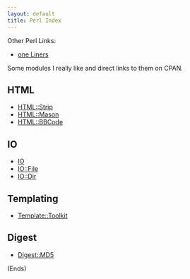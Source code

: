 ```yaml
---
layout: default
title: Perl Index
---
```


Other Perl Links:

* [one Liners](perl-one-liners.html)

Some modules I really like and direct links to them on CPAN.

## HTML

* [HTML::Strip](http://search.cpan.org/dist/HTML-Strip/)
* [HTML::Mason](http://search.cpan.org/dist/HTML-Mason/)
* [HTML::BBCode](http://search.cpan.org/dist/HTML-BBCode/)

## IO

* [IO](http://search.cpan.org/dist/IO/)
* [IO::File](http://search.cpan.org/dist/IO-File/)
* [IO::Dir](http://search.cpan.org/dist/IO-Dir/)

## Templating

* [Template::Toolkit](http://search.cpan.org/dist/Template-Toolkit/)

## Digest

* [Digest::MD5](http://search.cpan.org/dist/Digest-MD5/)

(Ends)
